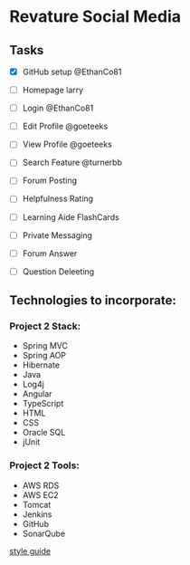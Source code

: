 # Revature Social Media

## Tasks
- [x] GitHub setup                 @EthanCo81
- [ ] Homepage                     larry
- [ ] Login                        @EthanCo81
- [ ] Edit Profile                 @goeteeks
- [ ] View Profile                 @goeteeks
- [ ] Search Feature               @turnerbb
- [ ] Forum Posting
- [ ] Helpfulness Rating
- [ ] Learning Aide FlashCards
- [ ] Private Messaging
- [ ] Forum Answer
- [ ] Question Deleeting



## Technologies to incorporate:

### Project 2 Stack:
- Spring MVC
- Spring AOP
- Hibernate
- Java
- Log4j
- Angular
- TypeScript
- HTML
- CSS
- Oracle SQL
- jUnit

### Project 2 Tools:
- AWS RDS
- AWS EC2
- Tomcat
- Jenkins
- GitHub
- SonarQube


[style guide](https://help.github.com/articles/basic-writing-and-formatting-syntax/)

